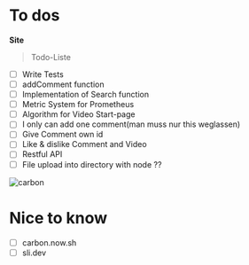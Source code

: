 # To dos
**Site**

> Todo-Liste
- [ ] Write Tests
- [ ] addComment function
- [ ] Implementation of Search function
- [ ] Metric System for Prometheus
- [ ] Algorithm for Video Start-page
- [ ] I only can add one comment(man muss nur this weglassen)
- [ ] Give Comment own id
- [ ] Like & dislike Comment and Video
- [ ] Restful API
- [ ] File upload into directory with node ??

![carbon](https://user-images.githubusercontent.com/113830349/229200019-56d538b7-e8be-4829-8d66-ae2c95fc9f5e.png)

# Nice to know
- [ ] carbon.now.sh
- [ ] sli.dev
